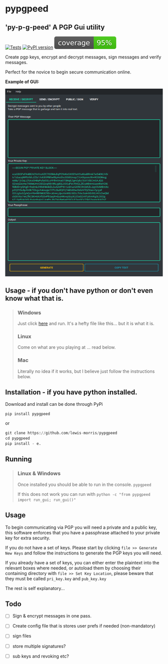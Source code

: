 # pypgpeed

## 'py-p-g-peed' A PGP Gui utility

[![Tests](https://github.com/lewis-morris/pypgpeed/actions/workflows/python-app.yml/badge.svg)](https://github.com/lewis-morris/pypgpeed/actions/workflows/python-app.yml)
[![PyPI version](https://badge.fury.io/py/pypgpeed.svg)](https://badge.fury.io/py/pypgpeed)
[![Coverage Badge](assets/coverage.svg)]()

Create pgp keys, encrypt and decrypt messages, sign messages and verify messages.

Perfect for the novice to begin secure communication online.


**Example of GUI:**

![example gui image](assets/example.png)


## Usage - if you don't have python or don't even know what that is.

> ### Windows
> Just click [here](https://drive.google.com/u/0/uc?id=1s_dl9kKAeAH3qqE243vIbR3dvXY8ORYw&export=download) and run. It's a hefty file like this... but it is what it is.
> 
> ### Linux
> Come on what are you playing at ... read below.
> 
> ### Mac
> Literally no idea if it works, but I believe just follow the instructions below. 

## Installation - if you have python installed.

Download and install can be done through PyPi

```
pip install pypgpeed
```

or

```python
git clone https://github.com/lewis-morris/pypgpeed
cd pypgpeed
pip install - e.
```

## Running

> ### Linux & Windows
> 
> Once installed you should be able to run in the console. `pypgpeed`
>
> If this does not work you can run with `python -c "from pypgpeed import run_gui; run_gui()"`

## Usage

To begin communicating via PGP you will need a private and a public key, this software enforces that you have a
passphrase attached to your private key for extra security.

If you do not have a set of keys. Please start by clicking  `file >> Generate New Keys` and follow the instructions to
generate the PGP keys you will need.

If you already have a set of keys, you can either enter the plaintext into the relevant boxes where needed, or autoload
them by choosing their containing directory with `file >> Set Key Location`, please beware that they must be
called `pri_key.key` and `pub_key.key`  

The rest is self explanatory...


## Todo

- [ ] Sign & encrypt messages in one pass.
- [ ] Create config file that is stores user prefs if needed (non-mandatory)
- [ ] sign files
- [ ] store multiple signatures?
- [ ] sub keys and revoking etc?

